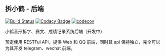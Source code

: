 ## 拆小鹤 - 后端

[![Build Status](https://travis-ci.com/coding-and-typing/xhup-club-api.svg?branch=master)](https://travis-ci.com/coding-and-typing/xhup-club-api)
[![Codacy Badge](https://api.codacy.com/project/badge/Grade/495771d502b24336a7838ed39e285a07)](https://www.codacy.com/app/coding-and-typing/xhup-club-api?utm_source=github.com&amp;utm_medium=referral&amp;utm_content=ryan4yin/xhup-club-api&amp;utm_campaign=Badge_Grade)
[![codecov](https://codecov.io/gh/coding-and-typing/xhup-club-api/branch/master/graph/badge.svg)](https://codecov.io/gh/coding-and-typing/xhup-club-api)

小鹤音形拆字、赛文、成绩记录系统后端（开发中）

预定使用 RESTFul API，提供 Web 和 QQ 前端，同时其 api 保持独立，完全可以为其开发 telegram、wechat 前端。

